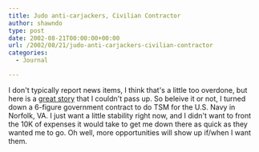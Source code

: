 ```yaml
---
title: Judo anti-carjackers, Civilian Contractor
author: shawndo
type: post
date: 2002-08-21T00:00:00+00:00
url: /2002/08/21/judo-anti-carjackers-civilian-contractor
categories:
  - Journal

---
```

I don't typically report news items, I think that's a little too overdone, but here is a [great story][1] that I couldn't pass up. So beleive it or not, I turned down a 6-figure government contract to do TSM for the U.S. Navy in Norfolk, VA. I just want a little stability right now, and I didn't want to front the 10K of expenses it would take to get me down there as quick as they wanted me to go. Oh well, more opportunities will show up if/when I want them.

 [1]:http://www.newsday.com/news/nationworld/wire/sns-ap-carjacker-judo0820aug20.story?coll=sns-ap-nationworld-headlines